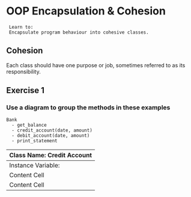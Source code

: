 # OOP Encapsulation & Cohesion
```
 Learn to: 
 Encapsulate program behaviour into cohesive classes. 

```

## Cohesion

Each class should have one purpose or job, sometimes referred to as its responsibility.

## Exercise 1

### Use a diagram to group the methods in these examples

```
Bank
  - get_balance
  - credit_account(date, amount)
  - debit_account(date, amount)
  - print_statement
  ```
  
 | Class Name: Credit Account | 
| ------------- | 
| Instance Variable:  | 
| Content Cell  |
| Content Cell  |
